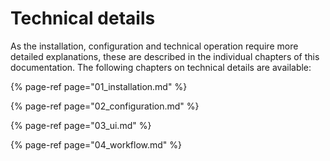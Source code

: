 # Technical details

As the installation, configuration and technical operation require more detailed explanations, these are described in the individual chapters of this documentation. The following chapters on technical details are available:

{% page-ref page="01\_installation.md" %}

{% page-ref page="02\_configuration.md" %}

{% page-ref page="03\_ui.md" %}

{% page-ref page="04\_workflow.md" %}



